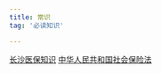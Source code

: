 ```yaml
---
title: 常识
tag: '必读知识'

---
```


[长沙医保知识](https://ybj.hunan.gov.cn/ybj/first113541/firstF/f2113606/202301/t20230105_29175342.html)
[中华人民共和国社会保险法](http://www.gov.cn/flfg/2010-10/28/content_1732964.htm)

